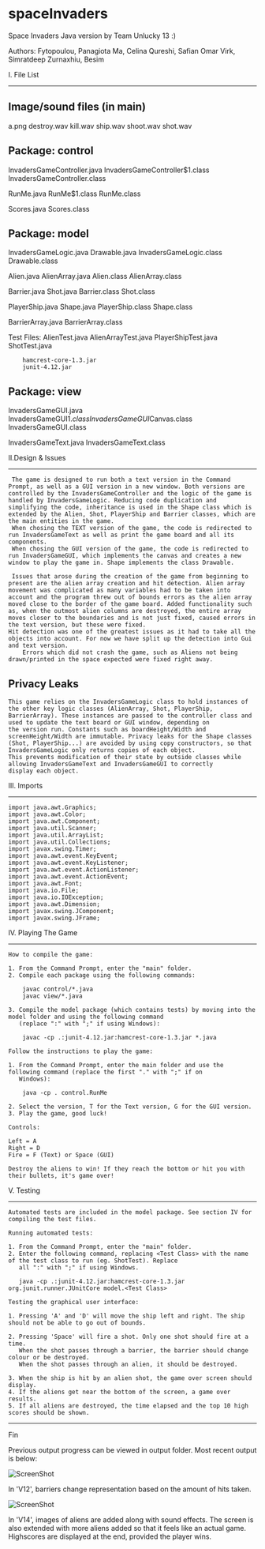 # spaceInvaders

Space Invaders Java version by Team Unlucky 13 :)

Authors:
Fytopoulou, Panagiota
Ma, Celina
Qureshi, Safian Omar
Virk, Simratdeep
Zurnaxhiu, Besim


I. File List
_________________________

Image/sound files (in main)
----------------------------
a.png
destroy.wav
kill.wav
ship.wav
shoot.wav
shot.wav

Package: control
----------------

InvadersGameController.java
InvadersGameController$1.class
InvadersGameController.class

RunMe.java
RunMe$1.class
RunMe.class

Scores.java
Scores.class


Package: model
---------------

InvadersGameLogic.java                Drawable.java
InvadersGameLogic.class               Drawable.class

Alien.java                            AlienArray.java
Alien.class                           AlienArray.class

Barrier.java                          Shot.java
Barrier.class                         Shot.class

PlayerShip.java                       Shape.java
PlayerShip.class                      Shape.class

BarrierArray.java
BarrierArray.class

Test Files: AlienTest.java
            AlienArrayTest.java
            PlayerShipTest.java
            ShotTest.java

	    hamcrest-core-1.3.jar
	    junit-4.12.jar

Package: view
---------------

InvadersGameGUI.java
InvadersGameGUI$1.class
InvadersGameGUI$Canvas.class
InvadersGameGUI.class

InvadersGameText.java
InvadersGameText.class



II.Design & Issues
_______________________
     
	 The game is designed to run both a text version in the Command Prompt, as well as a GUI version in a new window. Both versions are controlled by the InvadersGameController and the logic of the game is handled by InvadersGameLogic. Reducing code duplication and simplifying the code, inheritance is used in the Shape class which is extended by the Alien, Shot, PlayerShip and Barrier classes, which are the main entities in the game.
	 When chosing the TEXT version of the game, the code is redirected to run InvadersGameText as well as print the game board and all its components.
	 When chosing the GUI version of the game, the code is redirected to run InvadersGameGUI, which implements the canvas and creates a new window to play the game in. Shape implements the class Drawable. 
	 
	 Issues that arose during the creation of the game from beginning to present are the alien array creation and hit detection. Alien array movement was complicated as many variables had to be taken into account and the program threw out of bounds errors as the alien array moved close to the border of the game board. Added functionality such as, when the outmost alien columns are destroyed, the entire array moves closer to the boundaries and is not just fixed, caused errors in the text version, but these were fixed. 
	Hit detection was one of the greatest issues as it had to take all the objects into account. For now we have split up the detection into Gui and text version.
        Errors which did not crash the game, such as Aliens not being drawn/printed in the space expected were fixed right away. 

Privacy Leaks
--------------
	This game relies on the InvadersGameLogic class to hold instances of the other key logic classes (AlienArray, Shot, PlayerShip,
	BarrierArray). These instances are passed to the controller class and used to update the text board or GUI window, depending on 
	the version run. Constants such as boardHeight/Width and screenHeight/Width are immutable. Privacy leaks for the Shape classes 
	(Shot, PlayerShip...) are avoided by using copy constructors, so that InvadersGameLogic only returns copies of each object.
	This prevents modification of their state by outside classes while allowing InvadersGameText and InvadersGameGUI to correctly
	display each object.
	
III. Imports
___________________
	
	import java.awt.Graphics;
	import java.awt.Color;
	import java.awt.Component;
	import java.util.Scanner;
	import java.util.ArrayList;
	import java.util.Collections;
	import javax.swing.Timer;
	import java.awt.event.KeyEvent;
	import java.awt.event.KeyListener;
	import java.awt.event.ActionListener;
	import java.awt.event.ActionEvent;
	import java.awt.Font;
	import java.io.File;
	import java.io.IOException;
	import java.awt.Dimension;
	import javax.swing.JComponent;
	import javax.swing.JFrame;
	
	
IV. Playing The Game
________________________

	How to compile the game:
	
	1. From the Command Prompt, enter the "main" folder.
	2. Compile each package using the following commands:
	
		javac control/*.java
		javac view/*.java
		
	3. Compile the model package (which contains tests) by moving into the model folder and using the following command
	   (replace ":" with ";" if using Windows):
	   
		javac -cp .:junit-4.12.jar:hamcrest-core-1.3.jar *.java
		
	Follow the instructions to play the game:
	
	1. From the Command Prompt, enter the main folder and use the following command (replace the first "." with ";" if on
	   Windows):
	   
		java -cp . control.RunMe
		
	2. Select the version, T for the Text version, G for the GUI version.
	3. Play the game, good luck!
	
	Controls:
	
	Left = A
	Right = D
	Fire = F (Text) or Space (GUI)
	
	Destroy the aliens to win! If they reach the bottom or hit you with their bullets, it's game over!
	
V.  Testing
________________________

	Automated tests are included in the model package. See section IV for compiling the test files.

	Running automated tests:
	
	1. From the Command Prompt, enter the "main" folder.
	2. Enter the following command, replacing <Test Class> with the name of the test class to run (eg. ShotTest). Replace
	   all ":" with ";" if using Windows.
	   
	   java -cp .:junit-4.12.jar:hamcrest-core-1.3.jar org.junit.runner.JUnitCore model.<Test Class>
	   
	Testing the graphical user interface:
	
	1. Pressing 'A' and 'D' will move the ship left and right. The ship should not be able to go out of bounds.
	
	2. Pressing 'Space' will fire a shot. Only one shot should fire at a time. 
	   When the shot passes through a barrier, the barrier should change colour or be destroyed.
	   When the shot passes through an alien, it should be destroyed.
	   
	3. When the ship is hit by an alien shot, the game over screen should display.
	4. If the aliens get near the bottom of the screen, a game over results.
	5. If all aliens are destroyed, the time elapsed and the top 10 high scores should be shown.
	
	
--------------------------------------------
Fin	

Previous output progress can be viewed in output folder. Most recent output is below:

![ScreenShot](outputs/outputV12Text.gif)

In 'V12', barriers change representation based on the amount of hits taken.


![ScreenShot](outputs/outputV14.gif)

In 'V14', images of aliens are added along with sound effects. The screen is also extended with more aliens added so that it feels like an actual game. Highscores are displayed at the end, provided the player wins. 
